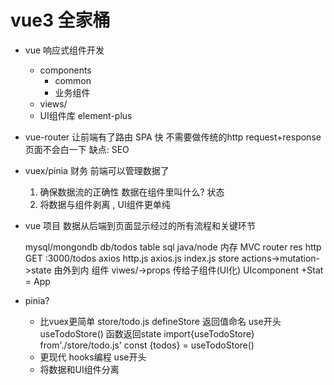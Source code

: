 # vue3 全家桶

- vue 响应式组件开发
  - components
    - common
    - 业务组件
  - views/
  - UI组件库 element-plus

- vue-router  让前端有了路由
  SPA 快 不需要做传统的http request+response
  页面不会白一下 
  缺点: SEO

- vuex/pinia   财务
    前端可以管理数据了
    1. 确保数据流的正确性
        数据在组件里叫什么? 状态 
    2. 将数据与组件剥离 , UI组件更单纯

- vue 项目 数据从后端到页面显示经过的所有流程和关键环节

    mysql/mongondb  db/todos table
    sql
    java/node 内存 MVC
    router
    res
    http GET :3000/todos
    axios http.js  axios.js index.js
    store actions->mutation->state
    由外到内 组件 viwes/->props 传给子组件(UI化)
    UIcomponent +Stat  = App

- pinia?
  - 比vuex更简单
    store/todo.js defineStore 返回值命名 use开头 useTodoStore()
    函数返回state
    import{useTodoStore} from'./store/todo.js'
    const {todos} = useTodoStore()
  - 更现代
    hooks编程 use开头
  - 将数据和UI组件分离